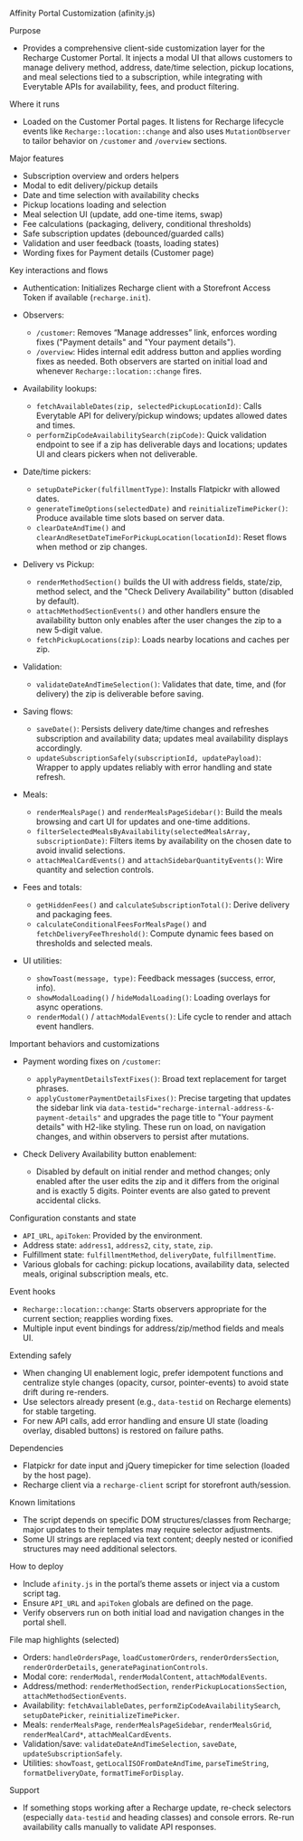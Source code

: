 Affinity Portal Customization (afinity.js)

Purpose
- Provides a comprehensive client-side customization layer for the Recharge Customer Portal. It injects a modal UI that allows customers to manage delivery method, address, date/time selection, pickup locations, and meal selections tied to a subscription, while integrating with Everytable APIs for availability, fees, and product filtering.

Where it runs
- Loaded on the Customer Portal pages. It listens for Recharge lifecycle events like `Recharge::location::change` and also uses `MutationObserver` to tailor behavior on `/customer` and `/overview` sections.

Major features
- Subscription overview and orders helpers
- Modal to edit delivery/pickup details
- Date and time selection with availability checks
- Pickup locations loading and selection
- Meal selection UI (update, add one-time items, swap)
- Fee calculations (packaging, delivery, conditional thresholds)
- Safe subscription updates (debounced/guarded calls)
- Validation and user feedback (toasts, loading states)
- Wording fixes for Payment details (Customer page)

Key interactions and flows
- Authentication: Initializes Recharge client with a Storefront Access Token if available (`recharge.init`).
- Observers:
  - `/customer`: Removes “Manage addresses” link, enforces wording fixes ("Payment details" and "Your payment details").
  - `/overview`: Hides internal edit address button and applies wording fixes as needed.
  Both observers are started on initial load and whenever `Recharge::location::change` fires.

- Availability lookups:
  - `fetchAvailableDates(zip, selectedPickupLocationId)`: Calls Everytable API for delivery/pickup windows; updates allowed dates and times.
  - `performZipCodeAvailabilitySearch(zipCode)`: Quick validation endpoint to see if a zip has deliverable days and locations; updates UI and clears pickers when not deliverable.

- Date/time pickers:
  - `setupDatePicker(fulfillmentType)`: Installs Flatpickr with allowed dates.
  - `generateTimeOptions(selectedDate)` and `reinitializeTimePicker()`: Produce available time slots based on server data.
  - `clearDateAndTime()` and `clearAndResetDateTimeForPickupLocation(locationId)`: Reset flows when method or zip changes.

- Delivery vs Pickup:
  - `renderMethodSection()` builds the UI with address fields, state/zip, method select, and the "Check Delivery Availability" button (disabled by default).
  - `attachMethodSectionEvents()` and other handlers ensure the availability button only enables after the user changes the zip to a new 5‑digit value.
  - `fetchPickupLocations(zip)`: Loads nearby locations and caches per zip.

- Validation:
  - `validateDateAndTimeSelection()`: Validates that date, time, and (for delivery) the zip is deliverable before saving.

- Saving flows:
  - `saveDate()`: Persists delivery date/time changes and refreshes subscription and availability data; updates meal availability displays accordingly.
  - `updateSubscriptionSafely(subscriptionId, updatePayload)`: Wrapper to apply updates reliably with error handling and state refresh.

- Meals:
  - `renderMealsPage()` and `renderMealsPageSidebar()`: Build the meals browsing and cart UI for updates and one-time additions.
  - `filterSelectedMealsByAvailability(selectedMealsArray, subscriptionDate)`: Filters items by availability on the chosen date to avoid invalid selections.
  - `attachMealCardEvents()` and `attachSidebarQuantityEvents()`: Wire quantity and selection controls.

- Fees and totals:
  - `getHiddenFees()` and `calculateSubscriptionTotal()`: Derive delivery and packaging fees.
  - `calculateConditionalFeesForMealsPage()` and `fetchDeliveryFeeThreshold()`: Compute dynamic fees based on thresholds and selected meals.

- UI utilities:
  - `showToast(message, type)`: Feedback messages (success, error, info).
  - `showModalLoading()` / `hideModalLoading()`: Loading overlays for async operations.
  - `renderModal()` / `attachModalEvents()`: Life cycle to render and attach event handlers.

Important behaviors and customizations
- Payment wording fixes on `/customer`:
  - `applyPaymentDetailsTextFixes()`: Broad text replacement for target phrases.
  - `applyCustomerPaymentDetailsFixes()`: Precise targeting that updates the sidebar link via `data-testid="recharge-internal-address-&-payment-details"` and upgrades the page title to "Your payment details" with H2-like styling.
  These run on load, on navigation changes, and within observers to persist after mutations.

- Check Delivery Availability button enablement:
  - Disabled by default on initial render and method changes; only enabled after the user edits the zip and it differs from the original and is exactly 5 digits. Pointer events are also gated to prevent accidental clicks.

Configuration constants and state
- `API_URL`, `apiToken`: Provided by the environment.
- Address state: `address1`, `address2`, `city`, `state`, `zip`.
- Fulfillment state: `fulfillmentMethod`, `deliveryDate`, `fulfillmentTime`.
- Various globals for caching: pickup locations, availability data, selected meals, original subscription meals, etc.

Event hooks
- `Recharge::location::change`: Starts observers appropriate for the current section; reapplies wording fixes.
- Multiple input event bindings for address/zip/method fields and meals UI.

Extending safely
- When changing UI enablement logic, prefer idempotent functions and centralize style changes (opacity, cursor, pointer-events) to avoid state drift during re-renders.
- Use selectors already present (e.g., `data-testid` on Recharge elements) for stable targeting.
- For new API calls, add error handling and ensure UI state (loading overlay, disabled buttons) is restored on failure paths.

Dependencies
- Flatpickr for date input and jQuery timepicker for time selection (loaded by the host page).
- Recharge client via a `recharge-client` script for storefront auth/session.

Known limitations
- The script depends on specific DOM structures/classes from Recharge; major updates to their templates may require selector adjustments.
- Some UI strings are replaced via text content; deeply nested or iconified structures may need additional selectors.

How to deploy
- Include `afinity.js` in the portal’s theme assets or inject via a custom script tag.
- Ensure `API_URL` and `apiToken` globals are defined on the page.
- Verify observers run on both initial load and navigation changes in the portal shell.

File map highlights (selected)
- Orders: `handleOrdersPage`, `loadCustomerOrders`, `renderOrdersSection`, `renderOrderDetails`, `generatePaginationControls`.
- Modal core: `renderModal`, `renderModalContent`, `attachModalEvents`.
- Address/method: `renderMethodSection`, `renderPickupLocationsSection`, `attachMethodSectionEvents`.
- Availability: `fetchAvailableDates`, `performZipCodeAvailabilitySearch`, `setupDatePicker`, `reinitializeTimePicker`.
- Meals: `renderMealsPage`, `renderMealsPageSidebar`, `renderMealsGrid`, `renderMealCard*`, `attachMealCardEvents`.
- Validation/save: `validateDateAndTimeSelection`, `saveDate`, `updateSubscriptionSafely`.
- Utilities: `showToast`, `getLocalISOFromDateAndTime`, `parseTimeString`, `formatDeliveryDate`, `formatTimeForDisplay`.

Support
- If something stops working after a Recharge update, re-check selectors (especially `data-testid` and heading classes) and console errors. Re-run availability calls manually to validate API responses.


